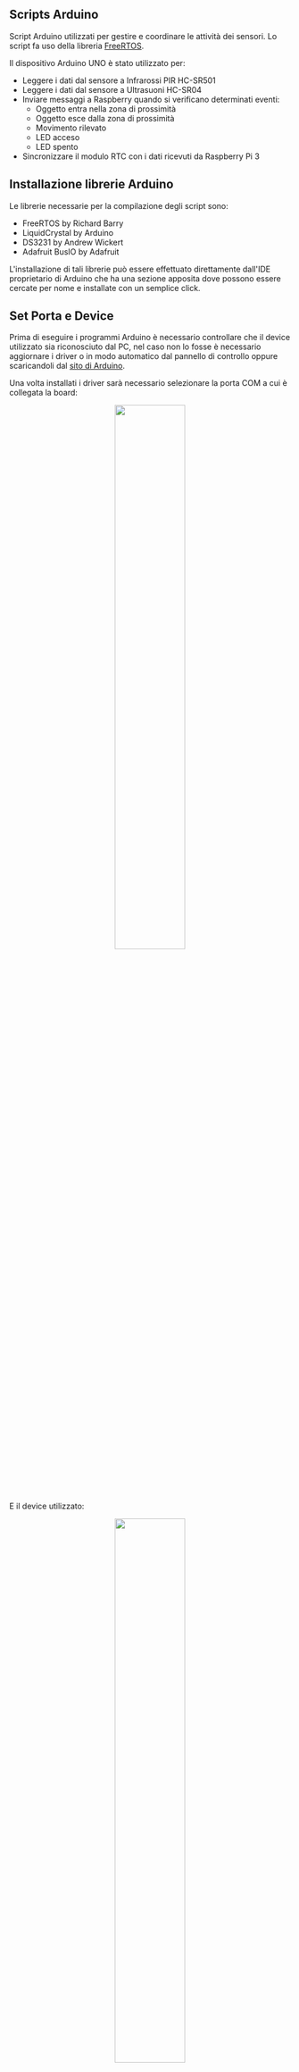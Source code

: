 
## Scripts Arduino

Script Arduino utilizzati per gestire e coordinare le attività dei sensori. Lo script fa uso della libreria [FreeRTOS](https://www.freertos.org/).

Il dispositivo Arduino UNO è stato utilizzato per:

- Leggere i dati dal sensore a Infrarossi PIR HC-SR501
- Leggere i dati dal sensore a Ultrasuoni HC-SR04
- Inviare messaggi a Raspberry quando si verificano determinati eventi:
	- Oggetto entra nella zona di prossimità
	- Oggetto esce dalla zona di prossimità
	- Movimento rilevato
	- LED acceso
	- LED spento
- Sincronizzare il modulo RTC con i dati ricevuti da Raspberry Pi 3

## Installazione librerie Arduino

Le librerie necessarie per la compilazione degli script sono:
- FreeRTOS by Richard Barry
- LiquidCrystal by Arduino
- DS3231 by Andrew Wickert
- Adafruit BusIO by Adafruit

L'installazione di tali librerie può essere effettuato direttamente dall'IDE proprietario di Arduino che ha una sezione apposita dove possono essere cercate per nome e installate con un semplice click.


## Set Porta e Device

Prima di eseguire i programmi Arduino è necessario controllare che il device utilizzato sia riconosciuto dal PC, nel caso non lo fosse è necessario aggiornare i driver o in modo automatico dal pannello di controllo oppure scaricandoli dal [sito di Arduino](https://docs.arduino.cc/tutorials/generic/DriverInstallation).

Una volta installati i driver sarà necessario selezionare la porta COM a cui è collegata la board:
<p align="center">
    <img width="50%" height="50%" src="https://github.com/samueleleli/IoT_application/blob/main/arduino/Arduino_1.png">

</p> 
E il device utilizzato:
<p align="center">
    <img width="50%" height="50%" src="https://github.com/samueleleli/IoT_application/blob/main/arduino/Arduino_2.png">

</p> 


## Sincronizzazione Modulo RTC

Per la sincronizzazione del modulo RTC per il timestamp è necessario eseguire il programma "set_DateTime_RTC.ino".

## Esecuzione programma per elaborazione dati da sensori

Per l'elaborazione dati, è necessario eseguire, dopo il programma di sincronizzazione del modulo RTC, il programma "sketch_FreeRTOS_5.ino".


## Autori

- [Lisa Burini](https://github.com/lisaburini)
- [Anna Di Gaetano](https://github.com/Annadiga)
- [Matteo Ferretti](https://github.com/MatteoFerretti98)
- [Samuele Leli](https://github.com/samueleleli)
